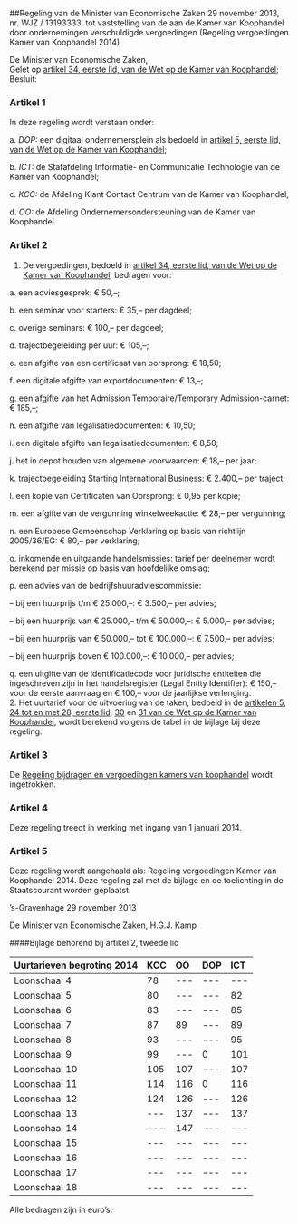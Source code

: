 <meta http-equiv='Content-Type' content='text/html; charset=utf-8' />

##Regeling van de Minister van Economische Zaken 29 november 2013, nr. WJZ / 13193333, tot vaststelling van de aan de Kamer van Koophandel door ondernemingen verschuldigde vergoedingen (Regeling vergoedingen Kamer van Koophandel 2014)

De Minister van Economische Zaken,  
Gelet op [artikel 34, eerste lid, van de Wet op de Kamer van Koophandel](../../../../../../../../wet/wet/op/de/kamer/van/koophandel/BWBR0034331/README.md);
Besluit:    

### Artikel  1  

In deze regeling wordt verstaan onder: 

a.  *DOP:* een digitaal ondernemersplein als bedoeld in [artikel 5, eerste lid, van de Wet op de Kamer van Koophandel](../../../../../../../../wet/wet/op/de/kamer/van/koophandel/BWBR0034331/README.md);  

b.  *ICT:* de Stafafdeling Informatie- en Communicatie Technologie van de Kamer van Koophandel;  

c.  *KCC:* de Afdeling Klant Contact Centrum van de Kamer van Koophandel;  

d.  *OO:* de Afdeling Ondernemersondersteuning van de Kamer van Koophandel.   

### Artikel  2  

1.  De vergoedingen, bedoeld in [artikel 34, eerste lid, van de Wet op de Kamer van Koophandel](../../../../../../../../wet/wet/op/de/kamer/van/koophandel/BWBR0034331/README.md), bedragen voor: 

a. een adviesgesprek: € 50,–;  

b. een seminar voor starters: € 35,– per dagdeel;  

c. overige seminars: € 100,– per dagdeel;  

d. trajectbegeleiding per uur: € 105,–;  

e. een afgifte van een certificaat van oorsprong: € 18,50;  

f. een digitale afgifte van exportdocumenten: € 13,–;  

g. een afgifte van het Admission Temporaire/Temporary Admission-carnet: € 185,–;  

h. een afgifte van legalisatiedocumenten: € 10,50;  

i. een digitale afgifte van legalisatiedocumenten: € 8,50;  

j. het in depot houden van algemene voorwaarden: € 18,– per jaar;  

k. trajectbegeleiding Starting International Business: € 2.400,– per traject;  

l. een kopie van Certificaten van Oorsprong: € 0,95 per kopie;  

m. een afgifte van de vergunning winkelweekactie: € 28,– per vergunning;  

n. een Europese Gemeenschap Verklaring op basis van richtlijn 2005/36/EG: € 80,– per verklaring;  

o. inkomende en uitgaande handelsmissies: tarief per deelnemer wordt berekend per missie op basis van hoofdelijke omslag;  

p. een advies van de bedrijfshuuradviescommissie: 

– bij een huurprijs t/m € 25.000,–: € 3.500,– per advies;  

– bij een huurprijs van € 25.000,– t/m € 50.000,–: € 5.000,– per advies;  

– bij een huurprijs van € 50.000,– tot € 100.000,–: € 7.500,– per advies;  

– bij een huurprijs boven € 100.000,–: € 10.000,– per advies;    

q. een uitgifte van de identificatiecode voor juridische entiteiten die ingeschreven zijn in het handelsregister (Legal Entity Identifier): € 150,– voor de eerste aanvraag en € 100,– voor de jaarlijkse verlenging.    
2.  Het uurtarief voor de uitvoering van de taken, bedoeld in de [artikelen 5](../../../../../../../../wet/wet/op/de/kamer/van/koophandel/BWBR0034331/README.md), [24 tot en met 28, eerste lid](../../../../../../../../wet/wet/op/de/kamer/van/koophandel/BWBR0034331/README.md), [30](../../../../../../../../wet/wet/op/de/kamer/van/koophandel/BWBR0034331/README.md) en [31 van de Wet op de Kamer van Koophandel](../../../../../../../../wet/wet/op/de/kamer/van/koophandel/BWBR0034331/README.md), wordt berekend volgens de tabel in de bijlage bij deze regeling.  

### Artikel  3  

De [Regeling bijdragen en vergoedingen kamers van koophandel](../../../../../../../../ministeriele-regeling/regeling/bijdragen/en/vergoedingen/kamers/van/koophandel/BWBR0023103/README.md) wordt ingetrokken.

### Artikel  4  

Deze regeling treedt in werking met ingang van 1 januari 2014. 

### Artikel  5  

Deze regeling wordt aangehaald als: Regeling vergoedingen Kamer van Koophandel 2014. 
Deze regeling zal met de bijlage en de toelichting in de Staatscourant worden geplaatst.   

’s-Gravenhage 
29 november 2013   

De 
Minister van Economische Zaken, 
H.G.J. Kamp    

####Bijlage behorend bij artikel 2, tweede lid 

| Uurtarieven begroting 2014  | KCC  | OO  | DOP  | ICT  |
|:---|:---|:---|:---|:---|
| Loonschaal 4  | 78  | --- | --- | --- |
| Loonschaal 5  | 80  | --- | --- | 82  |
| Loonschaal 6  | 83  | --- | --- | 85  |
| Loonschaal 7  | 87  | 89  | --- | 89  |
| Loonschaal 8  | 93  | --- | --- | 95  |
| Loonschaal 9  | 99  | --- | 0  | 101  |
| Loonschaal 10  | 105  | 107  | --- | 107  |
| Loonschaal 11  | 114  | 116  | 0  | 116  |
| Loonschaal 12  | 124  | 126  | --- | 126  |
| Loonschaal 13  | --- | 137  | --- | 137  |
| Loonschaal 14  | --- | 147  | --- | --- |
| Loonschaal 15  | --- | --- | --- | --- |
| Loonschaal 16  | --- | --- | --- | --- |
| Loonschaal 17  | --- | --- | --- | --- |
| Loonschaal 18  | --- | --- | --- | --- |

Alle bedragen zijn in euro’s. 
